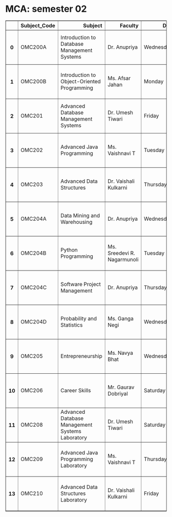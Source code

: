 # **MCA: semester 02**

<div>
<style scoped>
    .dataframe tbody tr th:only-of-type {
        vertical-align: middle;
    }

    .dataframe tbody tr th {
        vertical-align: top;
    }

    .dataframe thead th {
        text-align: right;
    }
</style>
<table border="1" class="dataframe">
  <thead>
    <tr style="text-align: right;">
      <th></th>
      <th>Subject_Code</th>
      <th>Subject</th>
      <th>Faculty</th>
      <th>Day</th>
      <th>Time</th>
      <th>Link</th>
    </tr>
  </thead>
  <tbody>
    <tr>
      <th>0</th>
      <td>OMC200A</td>
      <td>Introduction to Database Management Systems</td>
      <td>Dr. Anupriya</td>
      <td>Wednesday</td>
      <td>4.00 PM to 5.00 PM</td>
      <td>Click here</td>
    </tr>
    <tr>
      <th>1</th>
      <td>OMC200B</td>
      <td>Introduction to Object-Oriented Programming</td>
      <td>Ms. Afsar Jahan</td>
      <td>Monday</td>
      <td>6.00 PM to 7.00 PM</td>
      <td>Click here</td>
    </tr>
    <tr>
      <th>2</th>
      <td>OMC201</td>
      <td>Advanced Database Management Systems</td>
      <td>Dr. Umesh Tiwari</td>
      <td>Friday</td>
      <td>6.00 PM to 7.00 PM</td>
      <td>Click here</td>
    </tr>
    <tr>
      <th>3</th>
      <td>OMC202</td>
      <td>Advanced Java Programming</td>
      <td>Ms. Vaishnavi T</td>
      <td>Tuesday</td>
      <td>6.00 PM to 7.00 PM</td>
      <td>Click here</td>
    </tr>
    <tr>
      <th>4</th>
      <td>OMC203</td>
      <td>Advanced Data Structures</td>
      <td>Dr. Vaishali Kulkarni</td>
      <td>Thursday</td>
      <td>5.00 PM to 6.00 PM</td>
      <td>Click here</td>
    </tr>
    <tr>
      <th>5</th>
      <td>OMC204A</td>
      <td>Data Mining and Warehousing</td>
      <td>Dr. Anupriya</td>
      <td>Wednesday</td>
      <td>6.00 PM to 7.00 PM</td>
      <td>Click here</td>
    </tr>
    <tr>
      <th>6</th>
      <td>OMC204B</td>
      <td>Python Programming</td>
      <td>Ms. Sreedevi R. Nagarmunoli</td>
      <td>Tuesday</td>
      <td>5.00 PM to 6.00 PM</td>
      <td>Click here</td>
    </tr>
    <tr>
      <th>7</th>
      <td>OMC204C</td>
      <td>Software Project Management</td>
      <td>Dr. Anupriya</td>
      <td>Thursday</td>
      <td>7.00 PM to 8.00 PM</td>
      <td>Click here</td>
    </tr>
    <tr>
      <th>8</th>
      <td>OMC204D</td>
      <td>Probability and Statistics</td>
      <td>Ms. Ganga Negi</td>
      <td>Wednesday</td>
      <td>7.00 PM to 8.00 PM</td>
      <td>Click here</td>
    </tr>
    <tr>
      <th>9</th>
      <td>OMC205</td>
      <td>Entrepreneurship</td>
      <td>Ms. Navya Bhat</td>
      <td>Wednesday</td>
      <td>5.00 PM to 6.00 PM</td>
      <td>Click here</td>
    </tr>
    <tr>
      <th>10</th>
      <td>OMC206</td>
      <td>Career Skills</td>
      <td>Mr. Gaurav Dobriyal</td>
      <td>Saturday</td>
      <td>5.00 PM to 6.00 PM</td>
      <td>Click here</td>
    </tr>
    <tr>
      <th>11</th>
      <td>OMC208</td>
      <td>Advanced Database Management Systems Laboratory</td>
      <td>Dr. Umesh Tiwari</td>
      <td>Saturday</td>
      <td>6.00 PM to 7.00 PM</td>
      <td>Click here</td>
    </tr>
    <tr>
      <th>12</th>
      <td>OMC209</td>
      <td>Advanced Java Programming Laboratory</td>
      <td>Ms. Vaishnavi T</td>
      <td>Thursday</td>
      <td>6.00 PM to 7.00 PM</td>
      <td>Click here</td>
    </tr>
    <tr>
      <th>13</th>
      <td>OMC210</td>
      <td>Advanced Data Structures Laboratory</td>
      <td>Dr. Vaishali Kulkarni</td>
      <td>Friday</td>
      <td>5.00 PM to 6.00 PM</td>
      <td>Click here</td>
    </tr>
  </tbody>
</table>
</div>

